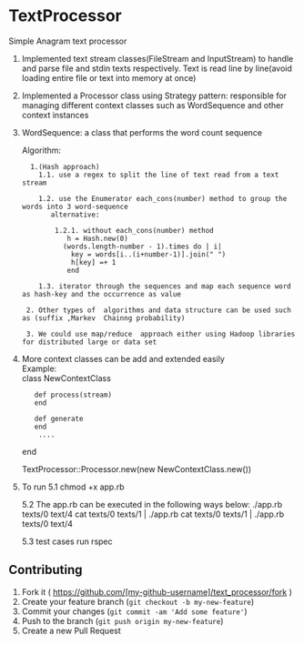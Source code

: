 # TextProcessor
Simple Anagram text processor
1. Implemented  text stream classes(FileStream and InputStream) to handle and parse file and stdin texts respectively.
   Text is read line by line(avoid loading entire file or text into memory at once)

2. Implemented a Processor class using Strategy pattern: responsible for managing different context classes such as WordSequence and other context instances

3. WordSequence: a class that performs the word count sequence

   Algorithm:

         1.(Hash approach) 
           1.1. use a regex to split the line of text read from a text stream

           1.2. use the Enumerator each_cons(number) method to group the words into 3 word-sequence
              alternative: 

               1.2.1. without each_cons(number) method
                  h = Hash.new(0)
                 (words.length-number - 1).times do | i|
                   key = words[i..(i+number-1)].join(" ") 
                   h[key] =+ 1 
                  end

           1.3. iterator through the sequences and map each sequence word as hash-key and the occurrence as value 

        2. Other types of  algorithms and data structure can be used such as (suffix ,Markev  Chainng probability)

        3. We could use map/reduce  approach either using Hadoop libraries for distributed large or data set
                     
4. More context classes can be add and extended easily  
    Example:   
     class NewContextClass
          
          def process(stream)
          end
        
          def generate
          end
           ....
     end

     TextProcessor::Processor.new(new NewContextClass.new())

5. To run 
   5.1 chmod +x app.rb 

   5.2  The app.rb can be executed  in the following ways below:
        ./app.rb texts/0 text/4
        cat texts/0  texts/1 | ./app.rb
        cat texts/0  texts/1 | ./app.rb texts/0 text/4

   5.3 test cases
       run rspec  

## Contributing

1. Fork it ( https://github.com/[my-github-username]/text_processor/fork )
2. Create your feature branch (`git checkout -b my-new-feature`)
3. Commit your changes (`git commit -am 'Add some feature'`)
4. Push to the branch (`git push origin my-new-feature`)
5. Create a new Pull Request
